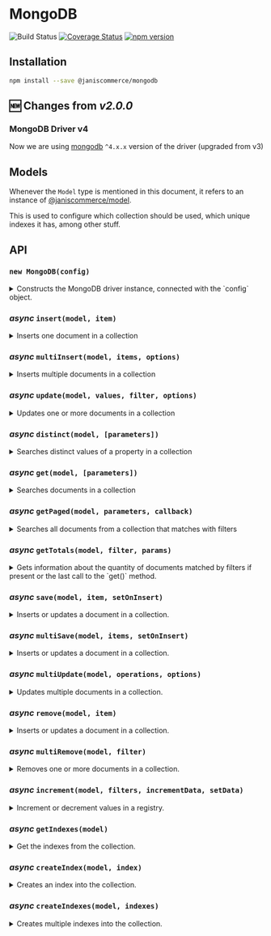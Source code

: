 # MongoDB

![Build Status](https://github.com/janis-commerce/mongodb/workflows/Build%20Status/badge.svg)
[![Coverage Status](https://coveralls.io/repos/github/janis-commerce/mongodb/badge.svg?branch=master)](https://coveralls.io/github/janis-commerce/mongodb?branch=master)
[![npm version](https://badge.fury.io/js/%40janiscommerce%2Fmongodb.svg)](https://www.npmjs.com/package/@janiscommerce/mongodb)

## Installation

```sh
npm install --save @janiscommerce/mongodb
```

## :new: Changes from _v2.0.0_

### MongoDB Driver v4

Now we are using [mongodb](https://www.npmjs.com/package/mongodb) `^4.x.x` version of the driver (upgraded from v3)

## Models
Whenever the `Model` type is mentioned in this document, it refers to an instance of [@janiscommerce/model](https://www.npmjs.com/package/@janiscommerce/model).

This is used to configure which collection should be used, which unique indexes it has, among other stuff.

## API

### `new MongoDB(config)`

<details>

<summary>Constructs the MongoDB driver instance, connected with the `config` object.</summary>

**Properties:**

- connectionString `String` (optional): Full connectionString to connect, default: `localhost`. _Since 3.9.0_
- host `String` (optional): MongoDB host, default: `localhost`
- protocol `String` (optional): host protocol, default: `mongodb://`
- port `Number` (optional): host port, default none
- user `String` (optional): host username, default none
- password `String` (optional): host user password, default none
- database `String` **(required)**: MongoDB database
- limit `Number` (optional): Default limit for `get`/`getTotals` operations, default: `500`

**Usage:**
```js
const MongoDB = require('@janiscommerce/mongodb');

const Model = require('./myModel');

const mongo = new MongoDB({
   protocol: 'mongodb://',
   host: 'localhost',
   port: 27017
   user: 'some-user',
   password: 'super-secure-password',
   database: 'great-database'
});

const model = new Model();

// await mongo.[methodName](model);
```

</details>

### ***async*** `insert(model, item)`

<details>
<summary>Inserts one document in a collection</summary>

- model: `Model`: A model instance
- item: `Object`: The item to save in the collection

- Resolves `String`: The *ID* of the inserted item or rejects on failure.

**Usage:**
```js
await mongo.insert(model, {
   id: 1,
   name: 'test'
});
// > '000000054361564751d8516f'
```

</details>

### ***async*** `multiInsert(model, items, options)`

<details>
<summary>Inserts multiple documents in a collection</summary>

This methods uses the `insertMany()` command.

**Since 3.0.0**. Inserts using MongoDB `ordered: false` to ensure inserting valid items no matter the order of the items received.

- model: `Model`: A model instance
- item: `Array<Object>`: The items to save in the collection
- options: `Object`:
	- failOnDuplicateErrors: `Boolean`: **Since 3.0.0**. When **true** `multiInsert()` will reject on 'duplicate key' errors. Default: **false**.

- Resolves `Array<Object>`: Items inserted, adding the `id` of every item inserted item
- Rejects `Error` When something bad occurs

**Example:**

```js
const itemsInserted = await mongo.multiInsert(model, [
   { id: 1, name: 'Red' },
   { id: 2, name: 'Blue' },
   { id: 3, name: 'Green' }
]);
/**
 * itemsInserted: [
 * 	{ id: 1, name: 'Red' },
 * 	{ id: 2, name: 'Blue' },
 * 	{ id: 3, name: 'Green' }
 * ]
*/
```

**Example when duplicate keys:**

```js
const itemsInserted = await mongo.multiInsert(model, [
   { refId: 1, name: 'Red' },
   { refId: 2, name: 'Blue' },
   { refId: 2, name: 'Blue' }, // repeated, assuming refId is associated to an unique index
   { refId: 3, name: 'Green' }
]);
/**
 * itemsInserted: [
 * 	{ id: '640887ca7371be16d9bda607', refId: 1, name: 'Red' },
 * 	{ id: '640887ceb9f381f8ae167f67', refId: 2, name: 'Blue' },
 * 	{ id: '640887d5927c84d0cd6d6d72', refId: 3, name: 'Green' }
 * ]
*/
```

> :warning: When no items were inserted will return an empty array []

</details>

### ***async*** `update(model, values, filter, options)`

<details>
<summary>Updates one or more documents in a collection</summary>

- model: `Model`: A model instance
- values: `Object` or `Array<Object>`: The values to set in the documents
- filter: `Object`: Filter criteria to match documents
- options: `Object`: Optional parameters (such as [arrayFilters](https://docs.mongodb.com/v3.6/release-notes/3.6/#arrayfilters)) of the query [See more](https://docs.mongodb.com/v3.6/reference/method/db.collection.updateMany/#definition)
	- `updateOne`: _Boolean_. When receive as **true**, `updateOne()` operation will be used, otherwise `updateMany()` is used.
	- `skipAutomaticSetModifiedData`: _Boolean_. When receive as **true**, the field `dateModified` is not updated automatically.

- Resolves `Number`: The number of modified documents
- Rejects `Error` When something bad occurs

**Usage:**
```js
// Updating an item
await mongo.update(
   model,
   { name: 'foobar', color: 'red' }, // the values to update
   { id: 1 } // the filter
);
// > 1

// Updating the enire collection...
await mongo.update(
   model,
   { status: 'active' }, // the values to update
);
// > Number

// Updating certain elements of an array
/* Sample document to match
{
	_id: ObjectID('5df0151dbc1d570011949d86'),
	items: [{ name: 'foo', price: 90 },{ name: 'bar', price: 45 }]
}
*/
await mongo.update(
   model,
   { $set: { "items.$[elem].price" : 100 } }, // the values to update
   {}
   { arrayFilters: [ { "elem.price": { $gte: 85 } } ] }
)
// > Number
/* Output
{
	_id: ObjectID('5df0151dbc1d570011949d86'),
	items: [{ name: 'foo', price: 100 },{ name: 'bar', price: 45 }]
}
*/
```

</details>

### ***async*** `distinct(model, [parameters])`

<details>
<summary>Searches distinct values of a property in a collection</summary>

- model: `Model`: A model instance
- parameters: `Object` (optional): The query parameters. Default: `{}`. It only accepts `key` (the field name to get distinct values from, and `filters` -- described below in `get()` method)

- Resolves `Array<Object>`: An array of documents
- Rejects `Error` When something bad occurs

**Usage:**
```js
await mongo.distinct(model, { key: 'color', filters: { status: 'active' } });
// > ['Red', 'Blue']

```

</details>

### ***async*** `get(model, [parameters])`

<details>
<summary>Searches documents in a collection</summary>

- model: `Model`: A model instance
- parameters: `Object` (optional): The query parameters. Default: `{}`

- Resolves `Array<Object>|Cursor`: An array of documents (default) or MongoDB cursor when `returnType: 'cursor'` is specified
- Rejects `Error` When something bad occurs

**Available parameters: (all of them are optional)**

- order `Object`: Sets the sorting criteria of the matched documents, for example: `{ myField: 'asc', myOtherField: 'desc' }`
- limit `Number`: Sets the page size when fetching documents. Defaults to the limit of the constructor.
- page `Number`: Sets the current page to retrieve.
- filters `Object|Array<Object>`: Sets the criteria to match documents. An object means AND operation between multiple filters. An array mean an OR operation. See examples [below](#filters).
- fields `Array<String>`: **Since 2.7.0**. Specific fields to be returned in the query for every document. This feature uses MongoDB projections. See more: https://www.mongodb.com/docs/manual/tutorial/project-fields-from-query-results/
- excludeFields `Array<String>`: **Since 2.7.0**. Specific fields to exclude in the query for every document. Available when `fields` was not received. This feature also uses MongoDB projections.
- returnType `String`: When set to `'cursor'`, returns the MongoDB cursor directly instead of converting it to an array. This allows for advanced cursor operations and streaming of large datasets.

Parameters example:
```js
{
   limit: 1000, // Default 500 from config
   page: 2,
   order: {
      itemField: 'asc'
   },
   filters: {
      itemField: 'foobar',
      otherItemField: {
         'value': ['foo', 'bar'],
         'type' : 'in'
      }
   },
	fields: ['itemField', 'otherItemField'],
	returnType: 'cursor' // Returns MongoDB cursor directly
}
```

#### Filters

The filters have a simpler structure than raw mongo filters, in order to simplify it's usage.

**Filter types**

The filter types can be defined in the model static getter `fields` like this:
```js
class MyModel extends Model {
	static get fields() {
		return {
			myField: {
				type: 'greaterOrEqual'
			}
		}
	}
}
```

It can also be overriden in each query like this:
```js
mongodb.get(myModel, {
	filters: {
		myField: {
			type: 'lesserOrEqual',
			value: 10
		}
	}
});
```

The mapper option for a field can take three forms:
```js
mongodb.get(myModel, {
	filters: {
		myField: {
			type: 'lesserOrEqual',
			mapper: 'toDate'
		}
	}
});
```

Declare a function: The value will pass through this function as a custom mapper.
string: It will attempt to access existing mappers within the package.
`false`: This disables any default mapper the field may have.

For specific fields like dateCreated, dateCreatedFrom, dateCreatedTo, dateModified, dateModifiedFrom, and dateModifiedTo, it's important to note that they pass through the default mapper toDate by default.

In all cases, if the mapper does not conform to these specifications, an error will be raised.

The following table shows all the supported filter types, and it's equivalence:

| Type           | Mongo equivalence |
| -------------- | ----------------- |
| equal          | $eq               |
| notEqual       | $ne               |
| greater        | $gt               |
| greaterOrEqual | $gte              |
| lesser         | $lt               |
| lesserOrEqual  | $lte              |
| in             | $in               |
| notIn          | $nin              |
| search         | $regex            |
| all            | $all              |
| exists         | $exists           |
| text           | $text             |
| elemMatch      | $elemMatch        |
| nearSphere     | $nearSphere       |
| geoIntersects  | $geoIntersects    |

If the type isn't defined in the model nor in the query, it defaults to `equal` for single valued filters or `in` for multivalued filter.

You can also pass an _unsupported_ mongodb `type` (it must start with the `$` character, for example: `$mod`).

**Internal field names**

The name of a filter and the field that it will match can differ. To achieve that, you must declare it in the model static getter `fields`:

```js
class MyModel extends Model {
	static get fields() {
		return {
			externalFieldName: {
				field: 'internalFieldName'
			}
		}
	}
}
```

**Mongo ObjectIds**

The fields of type `ObjectId` can be defined in the model this way:
```js
class MyModel extends Model {
	static get fields() {
		return {
			someIdField: {
				isID: true
			}
		}
	}
}
```

The package will handle the `string` to `ObjectId` conversion automatically for you. The `id` field is also automatically mapped to `_id` and converted to an `ObjectId`

It also maps `_id` field to `id` when retrieving documents.

**Example**

Putting it all together, here's a complete example with all possible configurations:

```js

class MyModel extends Model {
	static get fields() {
		return {
			otherIdField: {
				isID: true
			},
			greaterField: {
				type: 'greaterOrEqual'
			},
			overridenField: {
				type: 'search'
			},
			externalFieldName: {
				field: 'internalFieldName'
			}
		}
	}
}

mongodb.get(myModel, {
	filters: {
		id: '5df0151dbc1d570011949d86',
		otherIdField: ['5df0151dbc1d570011949d87', '5df0151dbc1d570011949d88'],
		greaterField: 15,
		overridenField: {
			type: 'exists',
			value: true
		},
		externalFieldName: true,
		someOtherField: ['foo', 'bar']
	}
});

// This is converted to the following mongo filter:
{
	id: {
		$eq: ObjectId('5df0151dbc1d570011949d86') // Automatically converted to ObjectId, default $eq type
	},
	otherIdField: {
		$in: [ObjectId('5df0151dbc1d570011949d87'), ObjectId('5df0151dbc1d570011949d88')] // Converted to ObjectId by model, default $in type
	},
	greaterField: {
		$gte: 15 // $gte type defined by model
	},
	overridenField: {
		$exists: true // $exists type overriden by query
	},
	internalFieldName: {
		$eq: true // Field name defined by model, default $eq type
	},
	someOtherField: {
		$in: ['foo', 'bar'] // Default $in type
	}
}
```

#### Nested filters
If you want to filter by fields inside objects, you can use nested filters. For example:
```js
{

/* Sample document to match
{
	_id: ObjectID('5df0151dbc1d570011949d86'),
	someField: {
		foo: 'bar'
	}
}
*/
mongodb.get(myModel, {
	filters: {
		'someField.foo': 'bar'
	}
});
```

**Usage:**
```js
await mongo.get(model, {})
// > [ ... ] // Every document in the collection, up to 500 documents.

// finding documents with a specific filter
await mongo.get(model, { filters: { id: 1 } })
// > [{ id: 1, name: 'foobar' }]

// finding the page 2 of elements with value "foo" with a page size of 10 elements.
await mongo.get(model, { limit: 10, page: 2 filters: { name: 'foo' } })
// > [ ... ] // The second page of 10 documents matching name equals to 'foo'.

// finding all entries ordered descendently by id
await mongo.get(model, { order: { id: 'desc' } });
// > [ ... ] // Every document in the collection, ordered by descending id, up to 500 documents.

// returning MongoDB cursor directly for advanced operations
const cursor = await mongo.get(model, { returnType: 'cursor' });
// > MongoDB Cursor object // Allows for streaming, custom iteration, etc.
```

</details>

### ***async*** `getPaged(model, parameters, callback)`

<details>
<summary>Searches all documents from a collection that matches with filters</summary>

> This method uses _cursors_ with [Asynchronous Iteration](https://www.mongodb.com/docs/drivers/node/current/fundamentals/crud/read-operations/cursor/#asynchronous-iteration).

Find and accumulates documents in batch using `parameters.limit` or default value (500), for each batch calls the callback received.
Returns the `total` documents quantity, the `batchSize` used and the number `pages` found.

#### Parameters
- model: `Model`: A model instance
- parameters: `Object`: The query parameters. Use `{}` when no special parameter needed. This parameters are the same defined in `get()` method
- callback: `function`:  A function to be executed for each page. Receives three arguments: the items found for the page, the current page number and the batch size used.

#### Response
- response: `Object`
	- total: `Integer`: The documents total quantity.
	- batchSize: `Integer`: The batch size used in `find()` query operations.
	- pages: `Integer`: The totals pages found.

#### Example
```js
const { total, batchSize, pages } = await myModel.getPaged(model, { filters: { status: 'active' } }, (items, page, limit) => {
	// do some stuff with the "page" items
});

```

</details>

### ***async*** `getTotals(model, filter, params)`

<details>
<summary>Gets information about the quantity of documents matched by filters if present or the last call to the `get()` method.</summary>

- model: `Model`: A model instance used for the query. **IMPORTANT**: This must be the same instance.
- filter `Object|Array<Object>`: Sets the criteria to match documents. An object means AND operation between multiple filters. An array mean an OR operation. See examples [above](#filters).
- params `Object`: Sets the parameters to match documents.

- Resolves `Object`: An object containing the totalizers
- Rejects `Error` When something bad occurs

**Available parameters: (all of them are optional)**
- limit `Number`: Sets the max amount of matching documents to count. Defaults to count all matching documents. This will be ignored if no filter is provided, using `db.collection.estimatedDocumentCount()` light operation.

Return example:
```js
{
   total: 140,
   pageSize: 60,
   pages: 3,
   page: 1
}
```

If the last query response was empty, it will just return the `total` and `pages` properties with a value of zero.



**Since *3.2.0*:**
- Added filter to params. If no filter param is present it will use last query filters. If no query was executed before, it will return the totals of the whole collection without filters.

**Since *2.5.8*:**
- If no query was executed before, it will return the totals of the whole collection without filters.

**Since *3.13.0*:**
- `params.limit` can now be used to cap the total amount of documents to count.

**Usage:**
```js
// getTotals
result = await mongo.getTotals(model);
// > { page: 1, pageSize: 500, pages: 1, total: 4 }

// with filter
result = await mongo.getTotals(model, { name: 'foo' });
// > { page: 1, pageSize: 500, pages: 1, total: 1 }

// with limit
result = await mongo.getTotals(model, {}, { limit: 100 });
// > { page: 1, pageSize: 500, pages: 1, total: 5456 } -> 5456 is the total of documents in the collection, ignoring the limit because estimatedDocumentCount is used.

// with limit and filter
result = await mongo.getTotals(model, { status: 'active' }, { limit: 6000 });
// > { page: 1, pageSize: 500, pages: 12, total: 6000 } -> limit is capped to 100 even if the filter matches more documents.
```

</details>

### ***async*** `save(model, item, setOnInsert)`

<details>
<summary>Inserts or updates a document in a collection.</summary>

- model: `Model`: A model instance used for the query.
- item: `Object`: The item to upsert in the collection
- setOnInsert: `Object`: Default values to insert on Items.

- Resolves `Object`: An object containing the totalizers
- Rejects `Error` When something bad occurs

This operation uses unique indexes in order to update existing documents. If `id` is provided in the item, it will be used. Otherwise, it will try to match a unique index defined in the model. If no unique index can be matched by the item, it will reject an error.

**Usage:**
```js
// save insert
await mongo.save(model, {
   unique: 1,
   name: 'test'
});
// > '000000054361564751d8516f'

// save update
await mongo.save(model, {
   id: '00000058faf66849077316ba',
   unique: 1,
   name: 'test'
});
// > '00000058faf66849077316ba'

// save update
await mongo.save(model, {
   unique: 2,
   name: 'test-2'
}, { status: 'active' });
// > '00000058faf66849077316bb'
/* In DB:
{
   _id: '00000058faf66849077316bb',
   unique: 2,
   name: 'test-2',
   dateCreated: ISODate("2020-01-14T14:01:29.170Z"),
   status: 'active'
}
*/

// save update
await mongo.save(model, {
   unique: 2,
   name: 'test-2',
   status: 'inactive'
}, { status: 'active' });
// > '00000058faf66849077316bb'
/* In DB:
{
   _id: '00000058faf66849077316bb',
   unique: 2,
   name: 'test-2',
   dateCreated: ISODate("2020-01-14T14:01:29.170Z"),
   status: 'inactive'
}
*/
```
</details>

### ***async*** `multiSave(model, items, setOnInsert)`

<details>
<summary>Inserts or updates a document in a collection.</summary>

- model: `Model`: A model instance used for the query.
- items: `Array<Object>`: The items to upsert in the collection
- setOnInsert: `Object`: Default values to insert on Items.

- Resolves `Boolean`: `true` if items can be upserted
- Rejects `Error` When something bad occurs

**Usage:**
```js
await mongo.multiSave(model, [
   { id: 1, name: 'test 1' },
   { id: 2, name: 'test 2' },
   { id: 3, name: 'test 3' }
]);
// > true
```

</details>

### ***async*** `multiUpdate(model, operations, options)`

<details>
<summary>Updates multiple documents in a collection.</summary>

- model: `Model`: A model instance used for the query.
- operations: `Array<Object>`: Array of objects, each one defines a filter and the data to update in the documents that match. Each object represents an individual update operation in the database.
- operations.filter: `Object`: Filters used to select the documents to update.
- operations.data: `Object`: Fields and values to update in the documents that match the corresponding filter.
- operations.options: `Object` (optional): Options for each individual operation:
  - `updateOne: boolean` If `true`, uses `updateOne()` operation (updates only the first matching document). If `false` or not provided, uses `updateMany()` operation (updates all matching documents).
  - `skipAutomaticSetModifiedData: boolean` If `true`, the `dateModified` field is not automatically updated.
- options: `Object` (optional): Global options for the entire multiUpdate operation:
  - `rawResponse: boolean` If `true`, returns an object with detailed information about the bulkWrite operation result (number of modified documents, errors, etc). By default, returns `true` for backward compatibility.

- Resolves `Boolean|Object`: `true` if the operation was successful, or an object with details if `rawResponse: true` is used.
- Rejects `Error` When something bad occurs

**Basic usage (updateMany by default):**
```js
await mongo.multiUpdate(model, [
   { filter: { id: [1,2,3] }, data: { name: 'test 1' } },
   { filter: { otherId: 4 }, data: { name: 'test 2' } }
]);
// > true
```

**Usage with updateOne operations:**
```js
await mongo.multiUpdate(model, [
   {
     filter: { status: 'pending' },
     data: { status: 'processing' },
     options: { updateOne: true } // Only updates the first document found
   },
   {
     filter: { category: 'electronics' },
     data: { price: 100 },
     options: { updateOne: false } // Updates all matching documents (same as default)
   }
]);
// > true
```

**Advanced usage with rawResponse:**
```js
const result = await mongo.multiUpdate(model, [
   { filter: { id: [1,2,3] }, data: { name: 'test 1' } },
   { filter: { otherId: 4 }, data: { name: 'test 2' } }
], { rawResponse: true });

/* result:
{
  success: true,
  modifiedCount: 2, // number of documents modified
  matchedCount: 2,  // number of documents matched by the filters
  upsertedCount: 0,
  insertedCount: 0,
  deletedCount: 0,
  writeErrors: [],
  writeConcernErrors: [],
  operations: [     // detailed information for each operation
    {
      index: 0,
      filter: { id: [1,2,3] },
      data: { name: 'test 1' },
      options: undefined,
      success: true,
      errors: []
    },
    {
      index: 1,
      filter: { otherId: 4 },
      data: { name: 'test 2' },
      options: undefined,
      success: true,
      errors: []
    }
  ]
}
*/

// You can easily identify which operations succeeded and which failed:
const successful = result.operations.filter(op => op.success);
const failed = result.operations.filter(op => !op.success);

console.log(`Successful operations: ${successful.length}`);
console.log(`Failed operations: ${failed.length}`);
```

</details>

### ***async*** `remove(model, item)`

<details>
<summary>Inserts or updates a document in a collection.</summary>

- model: `Model`: A model instance used for the query.
- item: `Object`: The items to be removed

- Resolves `Boolean`: `true` if one document was removed. `false` otherwise.
- Rejects `Error` When something bad occurs

This operation uses unique indexes in order to remove an existing document. If `id` is provided in the item, it will be used. Otherwise, it will try to match a unique index defined in the model. If no unique index can be matched by the item, it will reject an error.

**Usage:**
```js
await mongo.remove(model, { id: '0000000055f2255a1a8e0c54' });
// > true|false
```

</details>

### ***async*** `multiRemove(model, filter)`

<details>
<summary>Removes one or more documents in a collection.</summary>

- model: `Model`: A model instance
- filter: `Object`: Filter criteria to match documents

- Resolves `Number`: Number that represents the amount of removed documents.
- Rejects `Error` When something bad occurs

**Usage:**
```js
await mongo.multiRemove(model, { name: { type: 'search', value: 'test' } });
// > 5
```

</details>

### ***async*** `increment(model, filters, incrementData, setData)`

<details>
<summary>Increment or decrement values in a registry.</summary>

- model: `Model`: A model instance used for the query.
- filters: `Object`: Unique Filter criteria to match documents
- incrementData: `Object`: The fields with the values to increment or decrement to updated in the collection (values must be *number* type).
- setData: `Object`: extra data to be updated in the registry

- Resolves `Object`: An object containing the updated registry
- Rejects `Error` When something bad occurs

**Usage:**
```js
await mongo.increment(model, { status: 'pending' }, { pendingDaysQuantity: 1 }, { updatedDate: new Date() });
/* Output:
{
   _id: ObjectID('5df0151dbc1d570011949d86'),
   status: 'pending',
   pendingDaysQuantity: 4
   updatedDate:ISODate("2020-11-09T14:01:29.170Z")
}
*/
```

</details>

### ***async*** `getIndexes(model)`

<details>
<summary>Get the indexes from the collection.</summary>

- model `Model`: A model instance

- Resolves `Array<object>`: An array with the collection indexes
- Rejects `Error`: When something bad occurs

This method also format the received indexes from MongoDB by getting only the fields `name`, `key` and `unique`.

**Usage:**
```js
await mongo.getIndexes(model);
// > [{name: 'some-index', key: { field: 1 }, unique: false}]
```

</details>

### ***async*** `createIndex(model, index)`

<details>
<summary>Creates an index into the collection.</summary>

- model `Model`: A model instance
- index `Object`: An object with the following properties:
   - name `String` (Required): The index name
   - key `Object` (Required): The index key with the fields to index
   - unique `Boolean` (Optional): Indicates if the index must be unique or not

- Resolves `Boolean`: `true` if the index was successfully created
- Rejects `Error`: When something bad occurs

**Usage:**
```js
await mongo.createIndex(model, {
   name: 'some-index',
   key: { field: 1 },
   unique: true
});
// > true
```

</details>

### ***async*** `createIndexes(model, indexes)`

<details>
<summary>Creates multiple indexes into the collection.</summary>

- model `Model`: A model instance
- indexes `